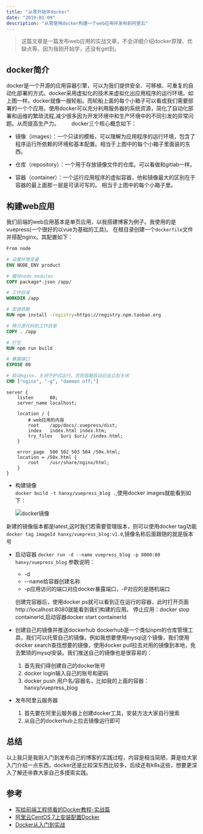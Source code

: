 ```yaml
---
title: "从零开始学docker"
date: "2019-01-09"
description: "从零使用docker构建一个web应用并发布到阿里云"
---
```

> 这篇文章是一篇发布web应用的实战文章，不会详细介绍docker原理、优缺点等。因为我刚开始学，还没有get到。
## docker简介
docker是一个开源的应用容器引擎，可以为我们提供安全、可移植、可重复的自动化部署的方式。docker采用虚拟化的技术来虚拟化出应用程序的运行环境。如上图一样。docker就像一艘轮船。而轮船上面的每个小箱子可以看成我们需要部署的一个个应用。使用docker可以充分利用服务器的系统资源，简化了自动化部署和运维的繁琐流程,减少很多因为开发环境中和生产环境中的不同引发的异常问题。从而提高生产力。
  docker三个核心概念如下：

- 镜像（images）：一个只读的模板，可以理解为应用程序的运行环境，包含了程序运行所依赖的环境和基本配置。相当于上图中的每个小箱子里面装的东西。

- 仓库（repository）：一个用于存放镜像文件的仓库。可以看做和gitlab一样。

- 容器（container）：一个运行应用程序的虚拟容器，他和镜像最大的区别在于容器的最上面那一层是可读可写的。 相当于上图中的每个小箱子里。

## 构建web应用
我们前端的web应用基本是单页应用，以我搭建博客为例子。我使用的是vuepress(一个很好的以vue为基础的工具)。
在根目录创建一个`dockerfile`文件并搭配nginx。其配置如下：
```Dockerfile
From node

# 设置环境变量
ENV NODE_ENV product

# 缓存node_modules
COPY package*.json /app/

# 工作目录
WORKDIR /app

# 安装依赖
RUN npm install -registry=https://registry.npm.taobao.org

# 拷贝源代码到工作目录
COPY . /app

# 打包
RUN npm run build

# 暴露端口
EXPOSE 80

# 启动nginx，关闭守护式运行，否则容器启动后会立刻关闭
CMD ["nginx", "-g", "daemon off;"]
```

```nginx
server {
    listen      80;
    server_name localhost;

    location / {
        # web应用的内容
        root    /app/docs/.vuepress/dist;
        index   index.html index.htm;
        try_files   $uri $uri/ /index.html;
    }

    error_page  500 502 503 504 /50x.html;
    location = /50x.html {
        root    /usr/share/nginx/html;
    }
}

```


- 构建镜像  
  ```docker build -t hanxy/vuepress_blog .```,使用docker images就能看到如下：

  ![docker镜像](../../static/docker-images.png)

新建的镜像版本都是latest,这时我们若需要管理版本，则可以使用docker tag功能
```docker tag imageId hanxy/vuepress_blog:v1.0```,镜像名称后面跟随的就是版本号



- 启动容器
  ```docker run -d --name vuepress_blog -p 8080:80 hanxy/vuepress_blog```
  参数说明：
  - -d
  -  --name给容器创建名称
  -  -p应用访问的端口对应docker暴露端口，-P对应的是随机端口

  创建完容器后，使用docker ps就可以看到正在运行的容器，此时打开页面http://localhost:8080就能看到我们构建的应用。
  停止应用：docker stop containerId,启动容器docker start containerId

- 创建自己的镜像并推送dockerhub
   dockerhub是一个类似npm的仓库管理工具，我们可以托管自己的镜像。例如我想要使用mysql这个镜像，我们使用docker search查找想要的镜像，使用docker pull拉去对用的镜像到本地，免去繁琐的mysql安装。我们推送自己的镜像也是很容易的：
   1. 首先我们得创建自己的docker账号
   2. docker login输入自己的账号和密码
   3. docker push 用户名/容器名，比如我的上面的容器：hanxy/vuepress_blog

- 发布阿里云服务器
  1. 首先要在阿里云服务器上创建docker工具，安装方法大家自行搜索
  2. 从自己的dockerhub上拉去镜像运行即可

## 总结
以上我只是我刚入门到发布自己的博客的实践过程，内容是相当简陋，算是给大家入门介绍一点东西。docker还是比较深东西比较多，后续还有k8s这些，想要更深入了解还🉐️靠大家自己多摸索实践。

## 参考
- [写给前端工程师看的Docker教程-实战篇](https://zhuanlan.zhihu.com/p/84894157)
- [阿里云CentOS 7上安装配置Docker](https://yq.aliyun.com/articles/336442)
- [Docker从入门到实战](https://yeasy.gitbooks.io/docker_practice/install/centos.html)